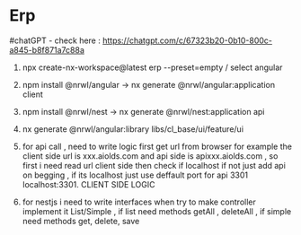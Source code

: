 # Erp 
#chatGPT - check here : https://chatgpt.com/c/67323b20-0b10-800c-a845-b8f871a7c88a

1. npx create-nx-workspace@latest erp --preset=empty / select angular
2. npm install @nrwl/angular -> nx generate @nrwl/angular:application client
3. npm install @nrwl/nest -> nx generate @nrwl/nest:application api
4. nx generate @nrwl/angular:library libs/cl_base/ui/feature/ui

1. for api call , need to write logic first get url from browser for example the client side url is xxx.aiolds.com
 and api side is apixxx.aiolds.com , so first i need read url client side then check if localhost  if not just add api on begging ,
 if its localhost just use deffault port for api 3301 localhost:3301. CLIENT SIDE LOGIC
2. for nestjs i need to write interfaces when try to make controller implement it List/Simple , 
 if list need methods  getAll , deleteAll , if simple need methods get, delete, save
